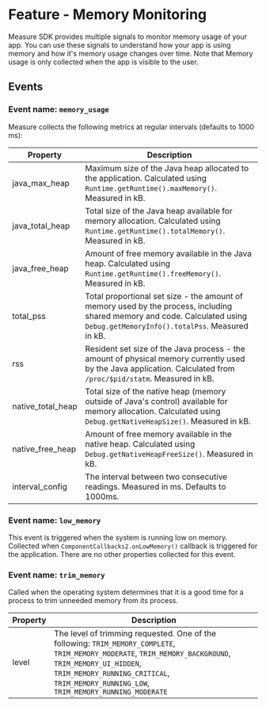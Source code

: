 # Feature - Memory Monitoring

Measure SDK provides multiple signals to monitor memory usage of your app. You can use these signals
to understand how your app is using memory and how it's memory usage changes over time. Note that
Memory usage is only collected when the app is visible to the user.

## Events

### Event name: `memory_usage`

Measure collects the following metrics at regular intervals (defaults to 1000 ms):

| Property          | Description                                                                                                                                                                  |
|-------------------|------------------------------------------------------------------------------------------------------------------------------------------------------------------------------|
| java_max_heap     | Maximum size of the Java heap allocated to the application. Calculated using `Runtime.getRuntime().maxMemory()`. Measured in kB.                                             |
| java_total_heap   | Total size of the Java heap available for memory allocation. Calculated using `Runtime.getRuntime().totalMemory()`. Measured in kB.                                          |
| java_free_heap    | Amount of free memory available in the Java heap. Calculated using `Runtime.getRuntime().freeMemory()`. Measured in kB.                                                      |                                                              
| total_pss         | Total proportional set size - the amount of memory used by the process, including shared memory and code. Calculated using `Debug.getMemoryInfo().totalPss`. Measured in kB. |
| rss               | Resident set size of the Java process - the amount of physical memory currently used by the Java application. Calculated from `/proc/$pid/statm`. Measured in kB.            |
| native_total_heap | Total size of the native heap (memory outside of Java's control) available for memory allocation. Calculated using `Debug.getNativeHeapSize()`. Measured in kB.              |
| native_free_heap  | Amount of free memory available in the native heap. Calculated using `Debug.getNativeHeapFreeSize()`. Measured in kB.                                                        |
| interval_config   | The interval between two consecutive readings. Measured in ms. Defaults to 1000ms.                                                                                           |

### Event name: `low_memory`

This event is triggered when the system is running low on memory. Collected when `ComponentCallbacks2.onLowMemory()`
callback is triggered for the application. There are no other properties collected for this event.

### Event name: `trim_memory`

Called when the operating system determines that it is a good time for a process to trim unneeded memory from its
process.

| Property | Description                                                                                                                                                                                                                                         |
|----------|-----------------------------------------------------------------------------------------------------------------------------------------------------------------------------------------------------------------------------------------------------|
| level    | The level of trimming requested. One of the following: `TRIM_MEMORY_COMPLETE`, `TRIM_MEMORY_MODERATE`, `TRIM_MEMORY_BACKGROUND`, `TRIM_MEMORY_UI_HIDDEN`, `TRIM_MEMORY_RUNNING_CRITICAL`, `TRIM_MEMORY_RUNNING_LOW`, `TRIM_MEMORY_RUNNING_MODERATE` |


